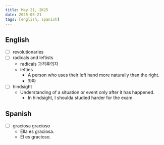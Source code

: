 ```yaml
---
title: May 21, 2K25
date: 2025-05-21
tags: [english, spanish]
---
```


## English

- [ ] revolutionaries
- [ ] radicals and leftists
  - radicals 과격주의자
  - lefties
    - A person who uses their left hand more naturally than the right.
    - 좌파
- [ ] hindsight
  - Understanding of a situation or event only after it has happened.
    - In hindsight, I shoulda studied harder for the exam.

## Spanish

- [ ] graciosa gracioso
  - Ella es graciosa.
  - Él es gracioso.